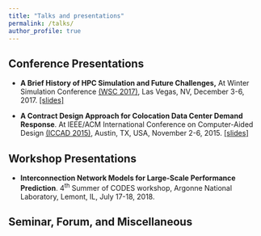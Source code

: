 ```yaml
---
title: "Talks and presentations"
permalink: /talks/
author_profile: true
---
```


## Conference Presentations
* **A Brief History of HPC Simulation and Future Challenges,** At Winter Simulation Conference [(WSC 2017)](http://meetings2.informs.org/wordpress/wsc2017/), Las Vegas, NV, December 3-6, 2017. [[slides]](https://kishwarbd.github.io/files/slides-wsc17.pdf)

* **A Contract Design Approach for Colocation Data Center Demand Response**. At IEEE/ACM International Conference on Computer-Aided Design [(ICCAD 2015)](https://iccad.com/), Austin, TX, USA, November 2-6, 2015. [[slides]](https://kishwarbd.github.io/files/slides-iccad15.pdf)

## Workshop Presentations

* **Interconnection Network Models for Large-Scale Performance Prediction**. 4<sup>th</sup> Summer of CODES workshop, Argonne National Laboratory, Lemont, IL, July 17-18, 2018.

## Seminar, Forum, and Miscellaneous

